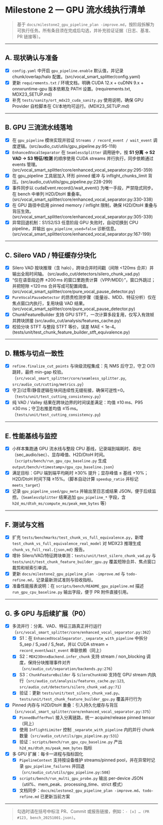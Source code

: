 ﻿<!-- File: docs/milestone2_gpu_pipeline_todo.md -->
<!-- AI-SUMMARY: Milestone 2 执行清单，按阶段列出 GPU 分块流水线落地步骤与 DoD。 -->

# Milestone 2 — GPU 流水线执行清单

> 基于 `docs/milestone2_gpu_pipeline_plan -improve.md`，按阶段拆解为可执行任务。所有条目须在完成后勾选，并补充验证证据（日志、基准、PR 链接等）。

---

## A. 现状确认与准备

- [x] `config.yaml` 中开启 `gpu_pipeline.enable` 默认值，并记录 chunk/overlap/halo 配置。(src/vocal_smart_splitter/config.yaml)
- [x] 更新 `requirements.txt` / 环境文档，明确 CUDA 12.x + cuDNN 9.x + onnxruntime-gpu 版本依赖及 PATH 设置。(requirements.txt, MDX23_SETUP.md)
- [x] 补充 `tests/sanity/ort_mdx23_cuda_sanity.py` 使用说明，确保 GPU Provider 自检脚本在 CI/本地均可运行。(MDX23_SETUP.md)

---

## B. GPU 三流流水线落地

- [x] 在 `gpu_pipeline` 模块实现并验证 `Streams / record_event / wait_event` 调度逻辑。(src/audio_cut/utils/gpu_pipeline.py:95-118)
- [x] `EnhancedVocalSeparator` 在 `SeamlessSplitter` 调用链中，按 **S1 分离 → S2 VAD → S3 特征/检测** 的顺序使用 CUDA streams 并行执行，同步依赖通过 events 管理。(src/vocal_smart_splitter/core/enhanced_vocal_separator.py:295-359)
- [x] 在 gpu_pipeline 工具层加入 环形 pinned 缓冲 与 inflight_chunks_limit 背压。(src/audio_cut/utils/gpu_pipeline.py:228-299)
- [x] 事件同步以 cudaEvent.record()/wait_event() 为唯一手段，严禁隐式同步。在 bench 中单列 H2D/DtoH 重叠率。(src/vocal_smart_splitter/core/enhanced_vocal_separator.py:330-338)
- [x] 在 GPU 路径中启用 pinned memory / inflight 限制，确保 H2D/DtoH 重叠与背压生效。(src/vocal_smart_splitter/core/enhanced_vocal_separator.py:305-339)
- [x] 异常回退机制：S1/S2/S3 任意阶段 GPU 失败时，自动切换到 CPU pipeline，并输出 `gpu_pipeline_used=false` 诊断信息。(src/vocal_smart_splitter/core/enhanced_vocal_separator.py:167-199)

---

## C. Silero VAD / 特征缓存分块化

- [x] Silero VAD 按块推理（含 halo），跨块合并时间戳（间隙 <120ms 合并）并输出全局时间轴。 (src/audio_cut/detectors/silero_chunk_vad.py)
- [x] “仅在语音段边界 ±200 ms 的窗口里跑贵计算（VPP/MDD）”，窗口外跳过；并把短隙 <120 ms 合并写成可配置阈值。 (src/vocal_smart_splitter/core/pure_vocal_pause_detector.py)
- [x] `PureVocalPauseDetector` 的昂贵检测步骤（能量谷、MDD、特征分析）仅在焦点窗口内执行，复用块级 VAD 结果。 (src/vocal_smart_splitter/core/pure_vocal_pause_detector.py)
- [x] ChunkFeatureBuilder 支持 GPU STFT，一次计算多段复用，仅写入有效帧并跨块拼接 (src/audio_cut/analysis/features_cache.py)
- [x] 校验分块 STFT 与整段 STFT 等价，误差 MAE < 1e-4。 (tests/unit/test_chunk_feature_builder_stft_equivalence.py)

---

## D. 精炼与切点一致性

- [x] `refine.finalize_cut_points` 与块级流程集成：先 NMS 后守卫，守卫 O(1) 跳转，最终 min-gap 校验。（`src/vocal_smart_splitter/core/seamless_splitter.py`, `src/audio_cut/cutting/metrics.py`）
- [x] 守卫/过零/静音逻辑在块间连续性无缝衔接，确保可逆性=0。（`tests/unit/test_cutting_consistency.py`）
- [x] 纯 VAD / Valley 结果在跨块边界的时间误差满足：均值 ≤10 ms、P95 ≤30 ms；守卫右推差均值 ≤15 ms。（`tests/unit/test_cutting_consistency.py`) 

---

## E. 性能基线与监控

- [x] 小样本集跑通 GPU 流水线与整段 CPU 基线，记录端到端耗时、吞吐（sec_audio/sec）、显存峰值、H2D/DtoH 时间。（`scripts/bench/run_gpu_cpu_baseline.py` 生成 `output/bench/<timestamp>/gpu_cpu_baseline.json`）
- [x] 满足目标：GPU 端到端平均耗时 ≥30% 提升；显存峰值 ≤ 基线 +10%；H2D/DtoH 时间下降 ≥15%。（脚本自动计算 `speedup_ratio` 并标记 `meets_target`）
- [x] 记录 `gpu_pipeline_used/gpu_meta` 并输出至日志或结果 JSON，便于后续监控。（`SeamlessSplitter` 结果追加 `gpu_pipeline_*` 字段，含 `h2d_ms/dtoh_ms/compute_ms/peak_mem_bytes` 等）

---

## F. 测试与文档

- [x] 扩充 `tests/benchmarks/test_chunk_vs_full_equivalence.py`，新增 `test_chunk_vs_full_equivalence_real_model` 对 MDX23 推理生成 `chunk_vs_full_real.{json,md}` 报告。
- [x] 增补 Silero/VAD/特征跨块单测：`tests/unit/test_silero_chunk_vad.py` 与 `tests/unit/test_chunk_feature_builder_gpu.py` 覆盖短隙合并、焦点窗口裁剪和帧索引单调。
- [x] 更新 `docs/milestone2_gpu_pipeline_plan -improve.md` 与 `todo-refine.md`，记录最新测试准则与验收指标。
- [x] 准备性能报表说明：在 `scripts/bench/README_gpu_pipeline.md` 描述 `run_gpu_cpu_baseline.py` 输出字段，便于 PR 附件直接引用。

---

## G. 多 GPU 与后续扩展（P0）

- [x] 多流并行：分离、VAD、特征三路真正并行运行（`src/vocal_smart_splitter/core/enhanced_vocal_separator.py:362`）
  - [x] S1：在 `EnhancedVocalSeparator._separate_with_pipeline` 中拆分 S_sep / S_vad / S_feat，并以 CUDA stream + `record_event`/`wait_event` 串联依赖（同上）
  - [x] S2：`MDX23OnnxBackend.infer_chunk` 支持 stream / non_blocking 调度，保持分块推理事件对齐（`src/audio_cut/separation/backends.py:276`）
  - [x] S3：`ChunkFeatureBuilder` 与 `SileroChunkVAD` 支持在 GPU stream 内执行（`src/audio_cut/analysis/features_cache.py:123`, `src/audio_cut/detectors/silero_chunk_vad.py:71`）
  - [x] 验证：更新 `tests/unit/test_silero_chunk_vad.py`、`tests/unit/test_chunk_feature_builder_gpu.py` 覆盖并行行为
- [x] Pinned 内存与 H2D/DtoH 重叠：引入持久化缓存与背压（`src/vocal_smart_splitter/core/enhanced_vocal_separator.py:375`）
  - [x] `PinnedBufferPool` 接入分离链路，统一 acquire/release pinned tensor（同上）
  - [x] 使用 `InflightLimiter` 控制 `_separate_with_pipeline` 内的并行 chunk 数量（`src/audio_cut/utils/gpu_pipeline.py:531`）
  - [x] 验证：`scripts/bench/run_gpu_cpu_baseline.py` 产出 `h2d_ms/dtoh_ms/peak_mem_bytes` 指标
- [x] 多 GPU 扩展：每卡一进程与指标固化
  - [x] `PipelineContext` 支持按设备维护 streams/pinned pool，并在异常时记录 `gpu_pipeline_failures` 并回退（`src/audio_cut/utils/gpu_pipeline.py:508`）
  - [x] `scripts/bench/run_multi_gpu_probe.py` 输出 per-device JSON（util%、mem_peak、processing_time、strict 模式）
  - [x] 文档同步：`docs/milestone2_gpu_pipeline_plan -improve.md`、`todo-refine.md` 已更新当前方案

---

> 勾选时请在括号中标注 PR、Commit 或报告链接，例如：`- [x] … (PR #123, bench_20251001.json)`。


